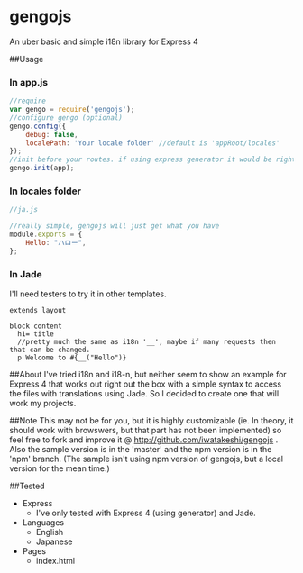 gengojs
=======

An uber basic and simple i18n library for Express 4

##Usage
### In app.js
```js
//require
var gengo = require('gengojs');
//configure gengo (optional)
gengo.config({
    debug: false,
    localePath: 'Your locale folder' //default is 'appRoot/locales'
});
//init before your routes. if using express generator it would be right after the last 'app.use'
gengo.init(app);

```
### In locales folder
```js
//ja.js

//really simple, gengojs will just get what you have
module.exports = {
    Hello: "ハロー",    
};
```
### In Jade
I'll need testers to try it in other templates.
```jade
extends layout

block content
  h1= title
  //pretty much the same as i18n '__', maybe if many requests then that can be changed.
  p Welcome to #{__("Hello")}
```
##About
I've tried i18n and i18-n, but neither seem to show an example for Express 4 that works
out right out the box with a simple syntax to access the files with translations using Jade. So I
decided to create one that will work my projects.

##Note
This may not be for you, but it is highly customizable (ie. In theory, it should work with browswers, but that part has not been implemented) so feel free to fork and improve it @ http://github.com/iwatakeshi/gengojs . Also the sample version is in the 'master' and the npm version is in the 'npm' branch. (The sample isn't using npm version of gengojs, but a local version for the mean time.)

##Tested
* Express
    * I've only tested with Express 4 (using generator) and Jade.
* Languages
    * English
    * Japanese
* Pages
    * index.html
